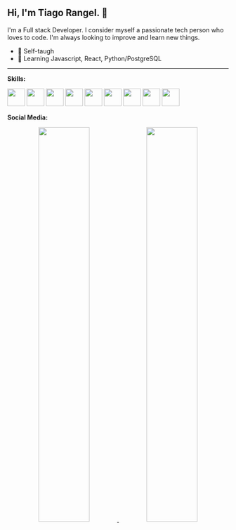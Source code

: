 ## Hi, I'm Tiago Rangel. 👋

I'm a Full stack Developer. I consider myself a passionate tech person who loves to code. I'm always looking to improve and learn new things.

- 📓 Self-taugh
- 🌱 Learning Javascript, React, Python/PostgreSQL

---

**Skills:**
<div >
  <img height="40" src="https://cdn.jsdelivr.net/gh/devicons/devicon/icons/html5/html5-original-wordmark.svg" />
  <img height="40" src="https://cdn.jsdelivr.net/gh/devicons/devicon/icons/css3/css3-original-wordmark.svg" />
  <img height="40" src="https://cdn.jsdelivr.net/gh/devicons/devicon/icons/python/python-original-wordmark.svg" />
  <img height="40" src="https://cdn.jsdelivr.net/gh/devicons/devicon/icons/c/c-original.svg" />
  <img height="40" src="https://cdn.cdnlogo.com/logos/c/27/c.svg" />
  <img height="40" src="https://cdn.jsdelivr.net/gh/devicons/devicon/icons/mysql/mysql-original-wordmark.svg" />
  <img height="40" src="https://cdn.jsdelivr.net/gh/devicons/devicon/icons/vscode/vscode-original-wordmark.svg" />
  <img height="40" src="https://cdn.jsdelivr.net/gh/devicons/devicon/icons/pycharm/pycharm-original-wordmark.svg" />
  <img height="40" src="https://cdn.jsdelivr.net/gh/devicons/devicon/icons/postgresql/postgresql-original-wordmark.svg" />
</div>

**Social Media:**

<div align="center">
  <a href="https://github.com/TiagoSRangel">
  <img width="48%" src="https://github-readme-stats.vercel.app/api?username=TiagoSRangel&show_icons=true&theme=blueberry&include_all_commits=true&count_private=true"/>
  <img width="48%" src="https://github-readme-stats.vercel.app/api/top-langs/?username=TiagoSRangel&layout=compact&langs_count=7&theme=blueberry"/>
</div>
  
 


